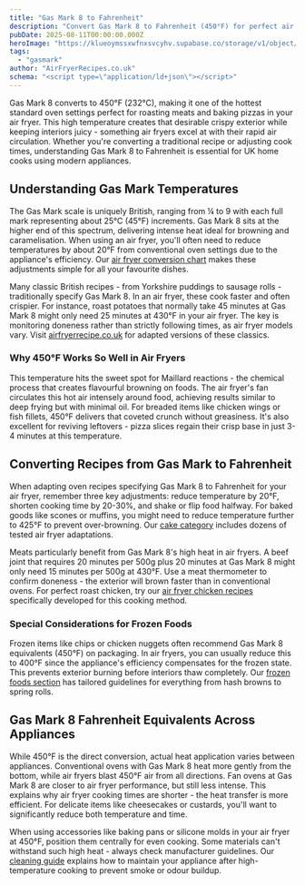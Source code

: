 ```yaml
---
title: "Gas Mark 8 to Fahrenheit"
description: "Convert Gas Mark 8 to Fahrenheit (450°F) for perfect air fryer cooking. Includes conversion charts, tips, and recipe adjustments for UK kitchens."
pubDate: 2025-08-11T00:00:00.000Z
heroImage: "https://klueoymssxwfnxsvcyhv.supabase.co/storage/v1/object/public/md/gas-mark-8-to-fahrenheit-bf25e925.png"
tags:
  - "gasmark"
author: "AirFryerRecipes.co.uk"
schema: "<script type=\"application/ld+json\"></script>"
---
```


<p>Gas Mark 8 converts to 450°F (232°C), making it one of the hottest standard oven settings perfect for roasting meats and baking pizzas in your air fryer. This high temperature creates that desirable crispy exterior while keeping interiors juicy - something air fryers excel at with their rapid air circulation. Whether you're converting a traditional recipe or adjusting cook times, understanding Gas Mark 8 to Fahrenheit is essential for UK home cooks using modern appliances.</p>

<h2>Understanding Gas Mark Temperatures</h2>
<p>The Gas Mark scale is uniquely British, ranging from ¼ to 9 with each full mark representing about 25°C (45°F) increments. Gas Mark 8 sits at the higher end of this spectrum, delivering intense heat ideal for browning and caramelisation. When using an air fryer, you'll often need to reduce temperatures by about 20°F from conventional oven settings due to the appliance's efficiency. Our <a href=https://www.airfryerrecipe.co.uk/air-fryer-conversion-chart>air fryer conversion chart</a> makes these adjustments simple for all your favourite dishes.</p>
<p>Many classic British recipes - from Yorkshire puddings to sausage rolls - traditionally specify Gas Mark 8. In an air fryer, these cook faster and often crispier. For instance, roast potatoes that normally take 45 minutes at Gas Mark 8 might only need 25 minutes at 430°F in your air fryer. The key is monitoring doneness rather than strictly following times, as air fryer models vary. Visit <a href=https://www.airfryerrecipe.co.uk>airfryerrecipe.co.uk</a> for adapted versions of these classics.</p>

<h3>Why 450°F Works So Well in Air Fryers</h3>
<p>This temperature hits the sweet spot for Maillard reactions - the chemical process that creates flavourful browning on foods. The air fryer's fan circulates this hot air intensely around food, achieving results similar to deep frying but with minimal oil. For breaded items like chicken wings or fish fillets, 450°F delivers that coveted crunch without greasiness. It's also excellent for reviving leftovers - pizza slices regain their crisp base in just 3-4 minutes at this temperature.</p>

<h2>Converting Recipes from Gas Mark to Fahrenheit</h2>
<p>When adapting oven recipes specifying Gas Mark 8 to Fahrenheit for your air fryer, remember three key adjustments: reduce temperature by 20°F, shorten cooking time by 20-30%, and shake or flip food halfway. For baked goods like scones or muffins, you might need to reduce temperature further to 425°F to prevent over-browning. Our <a href=https://www.airfryerrecipe.co.uk/recipe-category/cakes>cake category</a> includes dozens of tested air fryer adaptations.</p>
<p>Meats particularly benefit from Gas Mark 8's high heat in air fryers. A beef joint that requires 20 minutes per 500g plus 20 minutes at Gas Mark 8 might only need 15 minutes per 500g at 430°F. Use a meat thermometer to confirm doneness - the exterior will brown faster than in conventional ovens. For perfect roast chicken, try our <a href=https://www.airfryerrecipe.co.uk/recipe-category/chicken>air fryer chicken recipes</a> specifically developed for this cooking method.</p>

<h3>Special Considerations for Frozen Foods</h3>
<p>Frozen items like chips or chicken nuggets often recommend Gas Mark 8 equivalents (450°F) on packaging. In air fryers, you can usually reduce this to 400°F since the appliance's efficiency compensates for the frozen state. This prevents exterior burning before interiors thaw completely. Our <a href=https://www.airfryerrecipe.co.uk/recipe-category/frozen-foods>frozen foods section</a> has tailored guidelines for everything from hash browns to spring rolls.</p>

<h2>Gas Mark 8 Fahrenheit Equivalents Across Appliances</h2>
<p>While 450°F is the direct conversion, actual heat application varies between appliances. Conventional ovens with Gas Mark 8 heat more gently from the bottom, while air fryers blast 450°F air from all directions. Fan ovens at Gas Mark 8 are closer to air fryer performance, but still less intense. This explains why air fryer cooking times are shorter - the heat transfer is more efficient. For delicate items like cheesecakes or custards, you'll want to significantly reduce both temperature and time.</p>
<p>When using accessories like baking pans or silicone molds in your air fryer at 450°F, position them centrally for even cooking. Some materials can't withstand such high heat - always check manufacturer guidelines. Our <a href=https://www.airfryerrecipe.co.uk/air-fryer-cleaner>cleaning guide</a> explains how to maintain your appliance after high-temperature cooking to prevent smoke or odour buildup.</p>